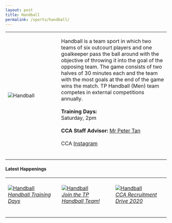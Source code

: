 ```yaml
---
layout: post
title: Handball
permalink: /sports/handball/
---
```

<table>
    <tr>
        <td style="width:33%"><image src="/images/CCA_handball.jpg" style="display:block;margin-left:auto;margin-right:auto;" alt="Handball"></image></td>
        <td>
            <p>
                Handball is a team sport in which two teams of six outcourt players and one goalkeeper pass the ball around with the objective of throwing it into the goal of the opposing team. The game consists of two halves of 30 minutes each and the team with the most goals at the end of the game wins the match. TP Handball (Men) team competes in external competitions annually.<br>
                <br>
                <b>Training Days:</b><br>
                Saturday, 2pm<br>
                <br>
                <b>CCA Staff Advisor:</b> <a href="mailto:Peter_TAN@TP.EDU.SG">Mr Peter Tan</a><br>
                <br>
                CCA <a href="https://www.instagram.com/tphandball/">Instagram</a><br>
                <br>
            </p>
        </td>
    </tr>
</table>

#### Latest Happenings

<table>
    <tr>
        <td style="width:33%"><br>
            <a href="https://www.instagram.com/p/COKRXgPnn2E/">
                <image src="/images/Sports/HANDBALL_Handball Training Days.png" style="display:block;margin-left:auto;margin-right:auto;" alt="Handball">
                <h6 style="margin-top:0%">Handball Training Days</h6>
                </image>
            </a>
        </td>
        <td style="width:33%"><br>
            <a href="https://www.instagram.com/p/B_uhDNTHeh2/">
                <image src="/images/Sports/HANDBALL_Join the TP Handball Team.png" style="display:block;margin-left:auto;margin-right:auto;" alt="Handball">
                <h6 style="margin-top:0%">Join the TP Handball Team!</h6>
                </image>
            </a>
        </td>
        <td style="width:33%"><br>
            <a href="https://www.instagram.com/p/B_Sr3T8nddV/">
                <image src="/images/Sports/HANDBALL_CCA Recruitment Drive 2020.png" style="display:block;margin-left:auto;margin-right:auto;" alt="Handball">
                <h6 style="margin-top:0%">CCA Recruitment Drive 2020</h6>
                </image>
            </a>
        </td>
    </tr>
</table>